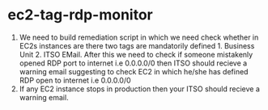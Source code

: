 # ec2-tag-rdp-monitor
1. We need to build remediation script in which we need check whether in EC2s instances are there two tags are mandatorily defined 1. Business Unit 2. ITSO EMail. 
After this we need to check if someone mistakenly opened RDP port to internet i.e 0.0.0.0/0 then ITSO should recieve a warning email suggesting to check EC2 in which he/she has defined RDP open to internet i.e 0.0.0.0/0
2. If any EC2 instance stops in production then your ITSO should recieve a warning email.
